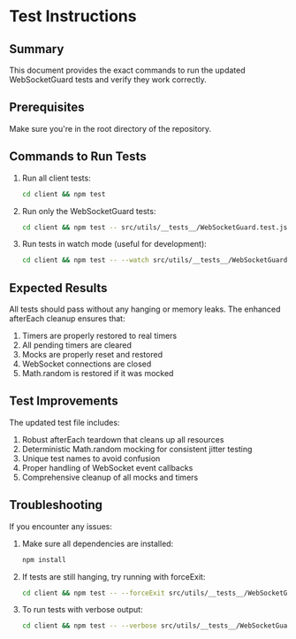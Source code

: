 # Test Instructions

## Summary

This document provides the exact commands to run the updated WebSocketGuard tests and verify they work correctly.

## Prerequisites

Make sure you're in the root directory of the repository.

## Commands to Run Tests

1. Run all client tests:
   ```bash
   cd client && npm test
   ```

2. Run only the WebSocketGuard tests:
   ```bash
   cd client && npm test -- src/utils/__tests__/WebSocketGuard.test.js
   ```

3. Run tests in watch mode (useful for development):
   ```bash
   cd client && npm test -- --watch src/utils/__tests__/WebSocketGuard.test.js
   ```

## Expected Results

All tests should pass without any hanging or memory leaks. The enhanced afterEach cleanup ensures that:

1. Timers are properly restored to real timers
2. All pending timers are cleared
3. Mocks are properly reset and restored
4. WebSocket connections are closed
5. Math.random is restored if it was mocked

## Test Improvements

The updated test file includes:

1. Robust afterEach teardown that cleans up all resources
2. Deterministic Math.random mocking for consistent jitter testing
3. Unique test names to avoid confusion
4. Proper handling of WebSocket event callbacks
5. Comprehensive cleanup of all mocks and timers

## Troubleshooting

If you encounter any issues:

1. Make sure all dependencies are installed:
   ```bash
   npm install
   ```

2. If tests are still hanging, try running with forceExit:
   ```bash
   cd client && npm test -- --forceExit src/utils/__tests__/WebSocketGuard.test.js
   ```

3. To run tests with verbose output:
   ```bash
   cd client && npm test -- --verbose src/utils/__tests__/WebSocketGuard.test.js
   ```